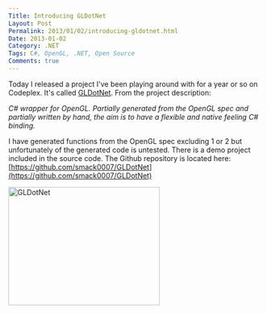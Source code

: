 ```yaml
---
Title: Introducing GLDotNet
Layout: Post
Permalink: 2013/01/02/introducing-gldotnet.html
Date: 2013-01-02
Category: .NET
Tags: C#, OpenGL, .NET, Open Source 
Comments: true
---
```


Today I released a project I've been playing around with for a year or so on Codeplex. It's called [GLDotNet](https://gldotnet.codeplex.com/). From the project description:

*C# wrapper for OpenGL. Partially generated from the OpenGL spec and partially written by hand, the aim is to have a flexible and native feeling C# binding.*

I have generated functions from the OpenGL spec excluding 1 or 2 but unfortunately of the generated code is untested. There is a demo project included in the source code. The Github repository is located here: [https://github.com/smack0007/GLDotNet](https://github.com/smack0007/GLDotNet)

<a href="http://zacharysnow.net/wp-content/uploads/2013/01/GLDotNet-300x234.png" rel="attachment wp-att-562"><img src="http://zacharysnow.net/wp-content/uploads/2013/01/GLDotNet-300x234.png" alt="GLDotNet" width="300" height="234" class="alignnone size-medium wp-image-562" /></a>
